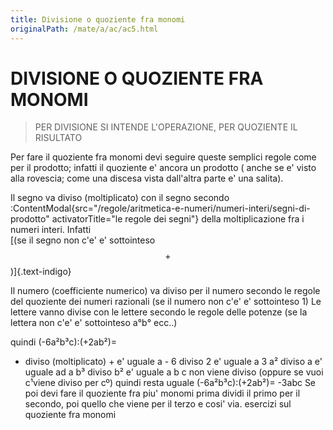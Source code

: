 ```yaml
---
title: Divisione o quoziente fra monomi
originalPath: /mate/a/ac/ac5.html
---
```


DIVISIONE O QUOZIENTE FRA MONOMI
===

> PER DIVISIONE SI INTENDE L'OPERAZIONE, PER QUOZIENTE IL RISULTATO

Per fare il quoziente fra monomi devi seguire queste semplici regole come per il prodotto;
infatti il quoziente e' ancora un prodotto ( anche se e' visto alla rovescia; come una discesa vista dall'altra parte e' una salita).

Il segno va diviso (moltiplicato) con il segno secondo :ContentModal{src="/regole/aritmetica-e-numeri/numeri-interi/segni-di-prodotto" activatorTitle="le regole dei segni"}
della moltiplicazione fra i numeri interi. Infatti\
[(se il segno non c'e' e' sottointeso $$ + $$)]{.text-indigo}

Il numero (coefficiente numerico) va diviso per il numero secondo le regole del quoziente dei numeri razionali
(se il numero non c'e' e' sottointeso 1)
Le lettere vanno divise con le lettere secondo le regole delle potenze
(se la lettera non c'e' e' sottointeso a°b° ecc..)

quindi
(-6a²b³c):(+2ab²)=
- diviso (moltiplicato) + e' uguale a -
6 diviso 2 e' uguale a 3
a² diviso a e' uguale ad a
b³ diviso b² e' uguale a b
c non viene diviso (oppure se vuoi c¹viene diviso per cº) quindi resta uguale
(-6a²b³c):(+2ab²)= -3abc
Se poi devi fare il quoziente fra piu' monomi prima dividi il primo per il secondo, poi quello che viene per il terzo e cosi' via.
esercizi sul quoziente fra monomi